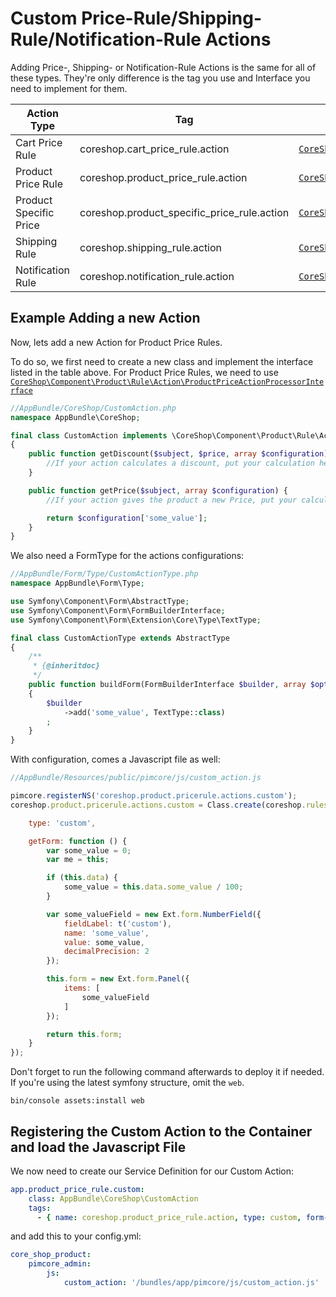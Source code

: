 # Custom Price-Rule/Shipping-Rule/Notification-Rule Actions

Adding Price-, Shipping- or Notification-Rule Actions is the same for all of these types. They're only difference is the
tag you use and Interface you need to implement for them.


| Action Type               | Tag                                           | Interface |
| ------------------------- | --------------------------------------------- | --------- |
| Cart Price Rule           | coreshop.cart_price_rule.action               | [```CoreShop\Component\Order\Cart\Rule\Action\CartPriceRuleActionProcessorInterface```](https://github.com/coreshop/CoreShop/blob/master/src/CoreShop/Component/Order/Cart/Rule/Action/CartPriceRuleActionProcessorInterface.php)   |
| Product Price Rule        | coreshop.product_price_rule.action            | [```CoreShop\Component\Product\Rule\Action\ProductPriceActionProcessorInterface```](https://github.com/coreshop/CoreShop/blob/master/src/CoreShop/Component/Product/Rule/Action/ProductPriceActionProcessorInterface.php)       |
| Product Specific Price    | coreshop.product_specific_price_rule.action   | [```CoreShop\Component\Product\Rule\Action\ProductPriceActionProcessorInterface```](https://github.com/coreshop/CoreShop/blob/master/src/CoreShop/Component/Product/Rule/Action/ProductPriceActionProcessorInterface.php)       |
| Shipping Rule             | coreshop.shipping_rule.action                 | [```CoreShop\Component\Shipping\Rule\Action\CarrierPriceActionProcessorInterface```](https://github.com/coreshop/CoreShop/blob/master/src/CoreShop/Component/Shipping/Rule/Action/CarrierPriceActionProcessorInterface.php)      |
| Notification Rule         | coreshop.notification_rule.action             | [```CoreShop\Component\Notification\Rule\Action\NotificationRuleProcessorInterface```](https://github.com/coreshop/CoreShop/blob/master/src/CoreShop/Component/Notification/Rule/Action/NotificationRuleProcessorInterface.php)    |

## Example Adding a new Action
Now, lets add a new Action for Product Price Rules.

To do so, we first need to create a new class and implement the interface listed in the table above. For Product Price Rules, we need to use
[```CoreShop\Component\Product\Rule\Action\ProductPriceActionProcessorInterface```](https://github.com/coreshop/CoreShop/blob/master/src/CoreShop/Component/Product/Rule/Action/ProductPriceActionProcessorInterface.php)

```php
//AppBundle/CoreShop/CustomAction.php
namespace AppBundle\CoreShop;

final class CustomAction implements \CoreShop\Component\Product\Rule\Action\ProductPriceActionProcessorInterface
{
    public function getDiscount($subject, $price, array $configuration) {
        //If your action calculates a discount, put your calculation here
    }

    public function getPrice($subject, array $configuration) {
        //If your action gives the product a new Price, put your calculation here

        return $configuration['some_value'];
    }
}
```

We also need a FormType for the actions configurations:

```php
//AppBundle/Form/Type/CustomActionType.php
namespace AppBundle\Form\Type;

use Symfony\Component\Form\AbstractType;
use Symfony\Component\Form\FormBuilderInterface;
use Symfony\Component\Form\Extension\Core\Type\TextType;

final class CustomActionType extends AbstractType
{
    /**
     * {@inheritdoc}
     */
    public function buildForm(FormBuilderInterface $builder, array $options)
    {
        $builder
            ->add('some_value', TextType::class)
        ;
    }
}
```

With configuration, comes a Javascript file as well:

```javascript
//AppBundle/Resources/public/pimcore/js/custom_action.js

pimcore.registerNS('coreshop.product.pricerule.actions.custom');
coreshop.product.pricerule.actions.custom = Class.create(coreshop.rules.actions.abstract, {

    type: 'custom',

    getForm: function () {
        var some_value = 0;
        var me = this;

        if (this.data) {
            some_value = this.data.some_value / 100;
        }

        var some_valueField = new Ext.form.NumberField({
            fieldLabel: t('custom'),
            name: 'some_value',
            value: some_value,
            decimalPrecision: 2
        });

        this.form = new Ext.form.Panel({
            items: [
                some_valueField
            ]
        });

        return this.form;
    }
});

```

Don't forget to run the following command afterwards to deploy it if needed. If you're using the latest symfony structure, omit the `web`.
```
bin/console assets:install web
```



## Registering the Custom Action to the Container and load the Javascript File
We now need to create our Service Definition for our Custom Action:

```yaml
app.product_price_rule.custom:
    class: AppBundle\CoreShop\CustomAction
    tags:
      - { name: coreshop.product_price_rule.action, type: custom, form-type: AppBundle\Form\Type\CustomActionType }
```

and add this to your config.yml:

```yaml
core_shop_product:
    pimcore_admin:
        js:
            custom_action: '/bundles/app/pimcore/js/custom_action.js'
```
